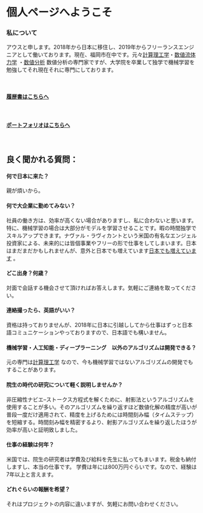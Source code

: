 # 個人ページへようこそ

### 私について

アウスと申します。2018年から日本に移住し、2019年からフリーランスエンジニアとして働いております。現在、福岡市在中です。元々[計算理工学](https://ja.wikipedia.org/wiki/%E8%A8%88%E7%AE%97%E7%A7%91%E5%AD%A6)・[数値流体力学](https://ja.wikipedia.org/wiki/%E6%95%B0%E5%80%A4%E6%B5%81%E4%BD%93%E5%8A%9B%E5%AD%A6) ・[数値分析](https://ja.wikipedia.org/wiki/%E6%95%B0%E5%80%A4%E8%A7%A3%E6%9E%90) 数値分析の専門家ですが、大学院を卒業して独学で機械学習を勉強してそれ現在それに専門にしております。

<br>

#### [履歴書はこちらへ](https://aoussou.github.io/personal/resume/) 
<br>

#### [ポートフォリオはこちらへ](https://aoussou.github.io/personal/portfolio/)

<br>

## 良く聞かれる質問：

#### 何で日本に来た？
親が煩いから。
<br>

#### 何で大企業に勤めてみない？

社員の働き方は、効率が高くない場合がありますし、私に合わないと思います。特に、機械学習の場合は大部分がモデルを学習させることです。暇の時間独学でスキルアップできます。ナヴァル・ラヴィカントという米国の有名なエンジェル投資家による、未来的には皆個事業やフリーの形で仕事をしてしまいます。日本はまだまだかもしれませんが、意外と日本でも増えています[日本でも増えています](https://sojikun.com/population/) 。
<br>

#### どこ出身？何歳？
対面で会話する機会させて頂ければお答えします。気軽にご連絡を取ってください。
<br>

#### 連絡撮ったら、英語がいい？
資格は持っておりませんが、2018年に日本に引越ししてから仕事はずっと日本語コミュニケーションやっておりますので、日本語でも構いません。
<br>

#### 機械学習・人工知能・ディープラーニング　以外のアルゴリズムは開発できる？
元の専門は[計算理工学](https://ja.wikipedia.org/wiki/%E8%A8%88%E7%AE%97%E7%A7%91%E5%AD%A6) なので、今も機械学習ではないアルゴリズムの開発でもすることがあります。
<br>

#### 院生の時代の研究について軽く説明しませんか？
非圧縮性ナビエ–ストークス方程式を解くために、射影法というアルゴリズムを使用することが多い。そのアルゴリズムを繰り返すほど数値化解の精度が高いが普段一度だけ適用されて、精度を上げるためには時間刻み幅（タイムステップ）を短縮する。時間刻み幅を精密するより、射影アルゴリズムを繰り返したほうが効率が高いと証明致しました。
<br>

#### 仕事の経験は何年？
米国では、院生の研究者は学費及び給料を先生に払ってもまいます。税金も納付しますし、本当の仕事です。
学費は年には800万円ぐらいです。なので、経験は7年以上と言えます。
<br>

#### どれぐらいの報酬を希望？
それはプロジェクトの内容に違いますが、気軽にお問い合わせください。

